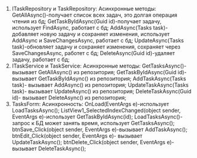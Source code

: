 1. ITaskRepository и TaskRepository:
   Асинхронные методы:
   GetAllAsync()-получает список всех задач, это долгая операция чтения из бд;
   GetTaskByIdAsync(Guid id)-получает задачу,	использует FindAsync, работает с бд;
   AddAsync(Tasks task)-добавляет новую задачу и сохраняет изменения, использует AddAsync и SaveChangesAsync, работает с бд;
   UpdateAsync(Tasks task)-обновляет задачу и сохраняет изменения, сохраняет через SaveChangesAsync, работет с бд;
   DeleteAsync(Guid id)-удаляет задачу,	работает с бд;
2. ITaskService и TaskService:
  Асинхронные методы:
   GetTasksAsync()-вызывает GetAllAsync() из репозитория;
   GetTaskByIdAsync(Guid id)-вызывает GetTaskByIdAsync() из репозитория;
   AddTaskAsync(Tasks task)- вызывает AddAsync() из репозитория;
   UpdateTaskAsync(Tasks task)- вызывает UpdateAsync() из репозитория;
   DeleteTaskAsync(Guid id)- вызывает DeleteAsync() из репозитория;
3. TasksForm:
  Асинхронность:
   OnLoad(EventArgs e)-использует LoadTasksAsync();
   ListView1_SelectedIndexChanged(object sender, EventArgs e)-использует GetTaskByIdAsync(id);
   LoadTasksAsync()-запрос к БД может занять время, использует GetTasksAsync();
   btnSave_Click(object sender, EventArgs e)-вызывает AddTaskAsync();
   btnEdit_Click(object sender, EventArgs e)- вызывает UpdateTaskAsync();
   btnDelete_Click(object sender, EventArgs e)- вызывает DeleteTaskAsync();
